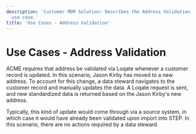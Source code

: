 ```yaml
---
description: 'Customer MDM Solution: Describes the Address Validation
  use case.'
title: 'Use Cases - Address Validation'
---
```


Use Cases - Address Validation
==============================

ACME requires that address be validated via Loqate whenever a customer
record is updated. In this scenario, Jason Kirby has moved to a new
address. To account for this change, a data steward navigates to the
customer record and manually updates the data. A Loqate request is sent,
and new standardized data is returned based on the Jason Kirby\'s new
address.

Typically, this kind of update would come through via a source system,
in which case it would have already been validated upon import into
STEP. In this scenario, there are no actions required by a data steward.
